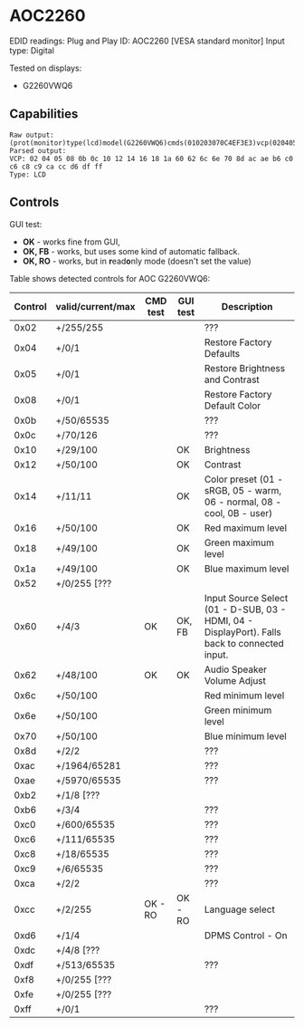 # AOC2260

EDID readings:
Plug and Play ID: AOC2260 [VESA standard monitor]
Input type: Digital

Tested on displays:

* G2260VWQ6

## Capabilities

```
Raw output: (prot(monitor)type(lcd)model(G2260VWQ6)cmds(010203070C4EF3E3)vcp(020405080B0C101214(010506080B)16181A6C6E70ACAEB6C0C6C8C9CACC(0102030405060708090A0B0D1214161E)D6(0104)DF60(0111)628D(0102)FF)mswhql(1)mccs_ver(2.1)asset_eep(32)mpu_ver(01))
Parsed output:
VCP: 02 04 05 08 0b 0c 10 12 14 16 18 1a 60 62 6c 6e 70 8d ac ae b6 c0 c6 c8 c9 ca cc d6 df ff
Type: LCD
```

## Controls

GUI test:

* **OK** - works fine from GUI,
* **OK, FB** - works, but uses some kind of automatic fallback.
* **OK, RO** - works, but in **r**ead**o**nly mode (doesn't set the value)

Table shows detected controls for AOC G2260VWQ6:

| Control | valid/current/max | CMD test | GUI test | Description                              |
| ------- | ----------------- | -------- | -------- | ---------------------------------------- |
| 0x02    | +/255/255         |          |          | ???                                      |
| 0x04    | +/0/1             |          |          | Restore Factory Defaults                 |
| 0x05    | +/0/1             |          |          | Restore Brightness and Contrast          |
| 0x08    | +/0/1             |          |          | Restore Factory Default Color            |
| 0x0b    | +/50/65535        |          |          | ???                                      |
| 0x0c    | +/70/126          |          |          | ???                                      |
| 0x10    | +/29/100          |          | OK       | Brightness                               |
| 0x12    | +/50/100          |          | OK       | Contrast                                 |
| 0x14    | +/11/11           |          | OK       | Color preset (01 - sRGB, 05 - warm, 06 - normal, 08 - cool, 0B - user) |
| 0x16    | +/50/100          |          | OK       | Red maximum level                        |
| 0x18    | +/49/100          |          | OK       | Green maximum level                      |
| 0x1a    | +/49/100          |          | OK       | Blue maximum level                       |
| 0x52    | +/0/255 [???      |          |          |                                          |
| 0x60    | +/4/3             | OK       | OK, FB   | Input Source Select (01 - D-SUB, 03 - HDMI, 04 - DisplayPort). Falls back to connected input. |
| 0x62    | +/48/100          | OK       | OK       | Audio Speaker Volume Adjust              |
| 0x6c    | +/50/100          |          |          | Red minimum level                        |
| 0x6e    | +/50/100          |          |          | Green minimum level                      |
| 0x70    | +/50/100          |          |          | Blue minimum level                       |
| 0x8d    | +/2/2             |          |          | ???                                      |
| 0xac    | +/1964/65281      |          |          | ???                                      |
| 0xae    | +/5970/65535      |          |          | ???                                      |
| 0xb2    | +/1/8 [???        |          |          |                                          |
| 0xb6    | +/3/4             |          |          | ???                                      |
| 0xc0    | +/600/65535       |          |          | ???                                      |
| 0xc6    | +/111/65535       |          |          | ???                                      |
| 0xc8    | +/18/65535        |          |          | ???                                      |
| 0xc9    | +/6/65535         |          |          | ???                                      |
| 0xca    | +/2/2             |          |          | ???                                      |
| 0xcc    | +/2/255           | OK - RO  | OK - RO  | Language select                          |
| 0xd6    | +/1/4             |          |          | DPMS Control - On                        |
| 0xdc    | +/4/8 [???        |          |          |                                          |
| 0xdf    | +/513/65535       |          |          | ???                                      |
| 0xf8    | +/0/255 [???      |          |          |                                          |
| 0xfe    | +/0/255 [???      |          |          |                                          |
| 0xff    | +/0/1             |          |          | ???                                      |

